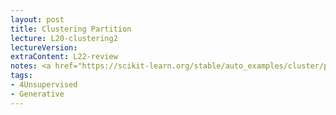 ```yaml
---
layout: post
title: Clustering Partition
lecture: L20-clustering2
lectureVersion: 
extraContent: L22-review  
notes: <a href="https://scikit-learn.org/stable/auto_examples/cluster/plot_cluster_comparison.html"> compare clusterings </a> 
tags:
- 4Unsupervised
- Generative
---
```

